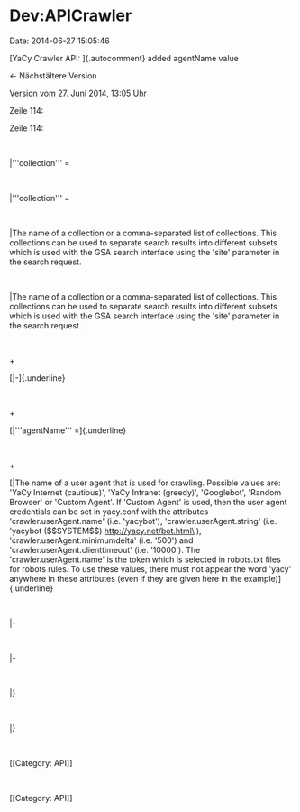 Dev:APICrawler
==============

Date: 2014-06-27 15:05:46

[YaCy Crawler API: ]{.autocomment} added agentName value

← Nächstältere Version

Version vom 27. Juni 2014, 13:05 Uhr

Zeile 114:

Zeile 114:

 

<div>

\|\'\'\'collection\'\'\' =  

</div>

 

<div>

\|\'\'\'collection\'\'\' =  

</div>

 

<div>

\|The name of a collection or a comma-separated list of collections.
This collections can be used to separate search results into different
subsets which is used with the GSA search interface using the \'site\'
parameter in the search request.

</div>

 

<div>

\|The name of a collection or a comma-separated list of collections.
This collections can be used to separate search results into different
subsets which is used with the GSA search interface using the \'site\'
parameter in the search request.

</div>

 

\+

<div>

[\|-]{.underline}

</div>

 

\+

<div>

[\|\'\'\'agentName\'\'\' =]{.underline}

</div>

 

\+

<div>

[\|The name of a user agent that is used for crawling. Possible values
are: \'YaCy Internet (cautious)\', \'YaCy Intranet (greedy)\',
\'Googlebot\', \'Random Browser\' or \'Custom Agent\'. If \'Custom
Agent\' is used, then the user agent credentials can be set in yacy.conf
with the attributes \'crawler.userAgent.name\' (i.e. \'yacybot\'),
\'crawler.userAgent.string\' (i.e. \'yacybot (\$\$SYSTEM\$\$)
http://yacy.net/bot.html\'), \'crawler.userAgent.minimumdelta\' (i.e.
\'500\') and \'crawler.userAgent.clienttimeout\' (i.e. \'10000\'). The
\'crawler.userAgent.name\' is the token which is selected in robots.txt
files for robots rules. To use these values, there must not appear the
word \'yacy\' anywhere in these attributes (even if they are given here
in the example)]{.underline}

</div>

 

<div>

\|-

</div>

 

<div>

\|-

</div>

 

<div>

\|}

</div>

 

<div>

\|}

</div>

 

<div>

\[\[Category: API\]\]

</div>

 

<div>

\[\[Category: API\]\]

</div>
